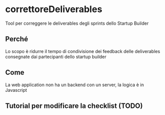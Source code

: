 # correttoreDeliverables
Tool per correggere le deliverables degli sprints dello Startup Builder

## Perché
Lo scopo è ridurre il tempo di condivisione dei feedback delle deliverables consegnate dai partecipanti dello startup builder

## Come
La web application non ha un backend con un server, la logica è in Javascript

## Tutorial per modificare la checklist (TODO)

